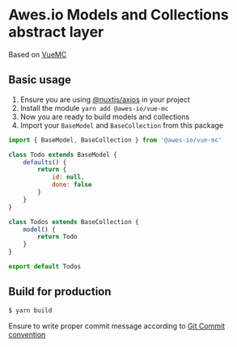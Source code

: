 # Awes.io Models and Collections abstract layer

Based on [VueMC](https://vuemc.io/)

## Basic usage

1. Ensure you are using [@nuxtjs/axios](https://axios.nuxtjs.org/) in your project
2. Install the module `yarn add @awes-io/vue-mc`
3. Now you are ready to build models and collections
4. Import your `BaseModel` and `BaseCollection` from this package

```javascript
import { BaseModel, BaseCollection } from '@awes-io/vue-mc'

class Todo extends BaseModel {
    defaults() {
        return {
            id: null,
            done: false
        }
    }
}

class Todos extends BaseCollection {
    model() {
        return Todo
    }
}

export default Todos
```

## Build for production

```bash
$ yarn build
```

Ensure to write proper commit message according to [Git Commit convention](https://www.conventionalcommits.org/)
